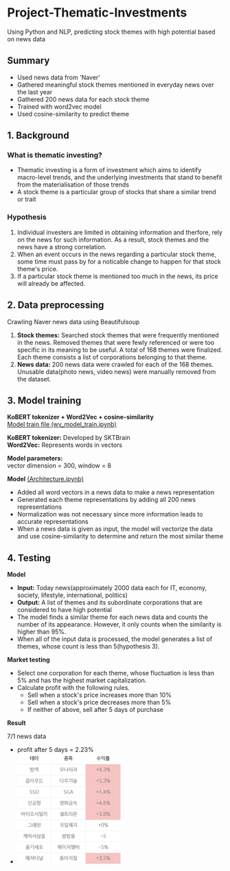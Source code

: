 # Project-Thematic-Investments
Using Python and NLP, predicting stock themes with high potential based on news data

## Summary
* Used news data from 'Naver'
* Gathered meaningful stock themes mentioned in everyday news over the last year
* Gathered 200 news data for each stock theme
* Trained with word2vec model
* Used cosine-similarity to predict theme

## 1. Background
### What is thematic investing?
* Thematic investing is a form of investment which aims to identify macro-level trends, and the underlying investments that stand to benefit from the materialisation of those trends
* A stock theme is a particular group of stocks that share a similar trend or trait

### Hypothesis
1. Individual investers are limited in obtaining information and therfore, rely on the news for such information. As a result, stock themes and the news have a strong correlation.
2. When an event occurs in the news regarding a particular stock theme, some time must pass by for a noticable change to happen for that stock theme's price.
3. If a particular stock theme is mentioned too much in the news, its price will already be affected.

## 2. Data preprocessing
Crawling Naver news data using Beautifulsoup

1. **Stock themes:** Searched stock themes that were frequently mentioned in the news. Removed themes that were fewly referenced or were too specific in its meaning to be useful. A total of 168 themes were finalized. Each theme consists a list of corporations belonging to that theme.
2. **News data:** 200 news data were crawled for each of the 168 themes. Unusable data(photo news, video news) were manually removed from the dataset.

## 3. Model training

**KoBERT tokenizer + Word2Vec + cosine-similarity**\
[Model train file (wv_model_train.ipynb)](./Model/wv_model_train.ipynb)

**KoBERT tokenizer:** Developed by SKTBrain\
**Word2Vec:** Represents words in vectors

**Model parameters:**\
vector dimension = 300, window = 8

**Model** [(Architecture.ipynb)](./Model/Architecture.ipynb)
- Added all word vectors in a news data to make a news representation
- Generated each theme representations by adding all 200 news representations
- Normalization was not necessary since more information leads to accurate representations
- When a news data is given as input, the model will vectorize the data and use cosine-similarity to determine and return the most similar theme

## 4. Testing
**Model**
- **Input:** Today news(approximately 2000 data each for IT, economy, society, lifestyle, international, politics)
- **Output:** A list of themes and its subordinate corporations that are considered to have high potential
- The model finds a similar theme for each news data and counts the number of its appearance. However, it only counts when the similarity is higher than 95%.
- When all of the input data is processed, the model generates a list of themes, whose count is less than 5(hypothesis 3).

**Market testing**
- Select one corporation for each theme, whose fluctuation is less than 5% and has the highest market capitalization.
- Calculate profit with the following rules.
  - Sell when a stock's price increases more than 10%
  - Sell when a stock's price decreases more than 5%
  - If neither of above, sell after 5 days of purchase
  
**Result**


7/1 news data
- profit after 5 days = 2.23%
- <img src="images/result.png" width="50%" height="50%">
